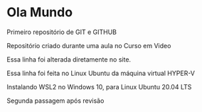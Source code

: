 # Ola Mundo
 Primeiro repositório de GIT e GITHUB

 Repositório criado durante uma aula no Curso em Video
 
 Essa linha foi alterada diretamente no site.
 
 Essa linha foi feita no Linux Ubuntu da máquina virtual HYPER-V

 Instalando WSL2 no Windows 10, para Linux Ubuntu 20.04 LTS

 Segunda passagem após revisão
 
 
 
